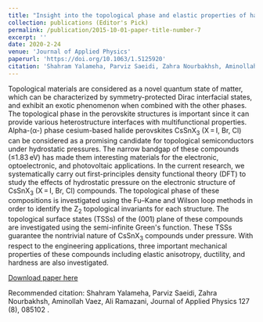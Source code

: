 ```yaml
---
title: "Insight into the topological phase and elastic properties of halide perovskites CsSnX<sub>3</sub> (X= l, Br, Cl) under hydrostatic pressures"
collection: publications (Editor's Pick)
permalink: /publication/2015-10-01-paper-title-number-7
excerpt: ''
date: 2020-2-24
venue: 'Journal of Applied Physics'
paperurl: 'https://doi.org/10.1063/1.5125920'
citation: 'Shahram Yalameha, Parviz Saeidi, Zahra Nourbakhsh, Aminollah Vaez, Ali Ramazani.'
---
```

Topological materials are considered as a novel quantum state of matter, which can be characterized by symmetry-protected Dirac interfacial states, and exhibit an exotic phenomenon when combined with the other phases. The topological phase in the perovskite structures is important since it can provide various heterostructure interfaces with multifunctional properties. Alpha-(α-) phase cesium-based halide perovskites CsSnX<sub>3</sub> (X = I, Br, Cl) can be considered as a promising candidate for topological semiconductors under hydrostatic pressures. The narrow bandgap of these compounds (≤1.83 eV) has made them interesting materials for the electronic, optoelectronic, and photovoltaic applications. In the current research, we systematically carry out first-principles density functional theory (DFT) to study the effects of hydrostatic pressure on the electronic structure of CsSnX<sub>3</sub> (X = I, Br, Cl) compounds. The topological phase of these compositions is investigated using the Fu–Kane and Wilson loop methods in order to identify the Z<sub>2</sub> topological invariants for each structure. The topological surface states (TSSs) of the (001) plane of these compounds are investigated using the semi-infinite Green's function. These TSSs guarantee the nontrivial nature of CsSnX<sub>3</sub> compounds under pressure. With respect to the engineering applications, three important mechanical properties of these compounds including elastic anisotropy, ductility, and hardness are also investigated.

[Download paper here](https://doi.org/10.1063/1.5125920)

Recommended citation: Shahram Yalameha, Parviz Saeidi, Zahra Nourbakhsh, Aminollah Vaez, Ali Ramazani, Journal of Applied Physics 127 (8), 085102	.

